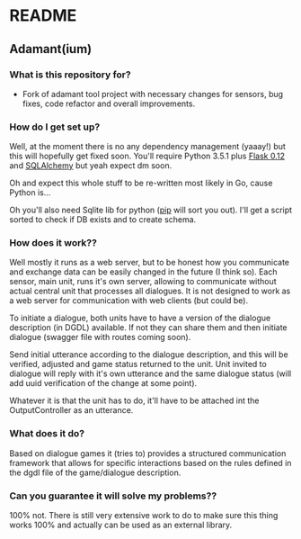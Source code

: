 # README #

## Adamant(ium) ##
### What is this repository for? ###

* Fork of adamant tool project with necessary changes for sensors, bug fixes, code refactor and overall improvements.

### How do I get set up? ###

Well, at the moment there is no any dependency management (yaaay!) but this will hopefully get fixed soon.
You'll require Python 3.5.1 plus [Flask 0.12](http://flask.pocoo.org/docs/0.12/) and [SQLAlchemy](http://docs.sqlalchemy.org/en/latest/intro.html) but yeah expect dm soon.


Oh and expect this whole stuff to be re-written most likely in Go, cause Python is...


Oh you'll also need Sqlite lib for python ([pip](https://pypi.python.org/pypi/pip/) will sort you out). I'll get a script sorted to check if DB exists and to create schema. 


### How does it work?? ###

Well mostly it runs as a web server, but to be honest how you communicate and exchange data can be easily changed in the future (I think so).
Each sensor, main unit, runs it's own server, allowing to communicate without actual central unit that processes all dialogues. It is not designed to work as a web server for communication with web clients (but could be). 
 
 
To initiate a dialogue, both units have to have a version of the dialogue description (in DGDL) available. If not they can share them and then initiate dialogue (swagger file with routes coming soon).


Send initial utterance according to the dialogue description, and this will be verified, adjusted and game status returned to the unit. Unit invited to dialogue will reply with it's own utterance and the same dialogue status (will add uuid verification of the change at some point). 
  

Whatever it is that the unit has to do, it'll have to be attached int the OutputController as an utterance.

### What does it do? ###

Based on dialogue games it (tries to) provides a structured communication framework that allows for specific interactions based on the rules defined in the dgdl file of the game/dialogue description.
 
 
### Can you guarantee it will solve my problems?? ###

100% not. There is still very extensive work to do to make sure this thing works 100% and actually can be used as an external library.